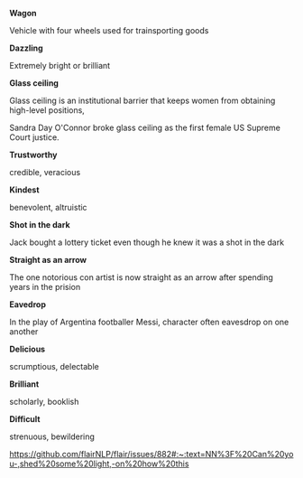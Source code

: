 **Wagon**

Vehicle with four wheels used for trainsporting goods

**Dazzling**

Extremely bright or brilliant

**Glass ceiling**

Glass ceiling is an institutional barrier that keeps women from obtaining high-level positions,

Sandra Day O'Connor broke glass ceiling as the first female US Supreme Court justice.

**Trustworthy**

credible, veracious

**Kindest**

benevolent, altruistic

**Shot in the dark**

Jack bought a lottery ticket even though he knew it was a shot in the dark

**Straight as an arrow**

The one notorious con artist is now straight as an arrow after spending years in the prision

**Eavedrop**

In the play of Argentina footballer Messi, character often eavesdrop on one another

**Delicious**

scrumptious, delectable

**Brilliant**

scholarly, booklish

**Difficult**

strenuous, bewildering

https://github.com/flairNLP/flair/issues/882#:~:text=NN%3F%20Can%20you-,shed%20some%20light,-on%20how%20this